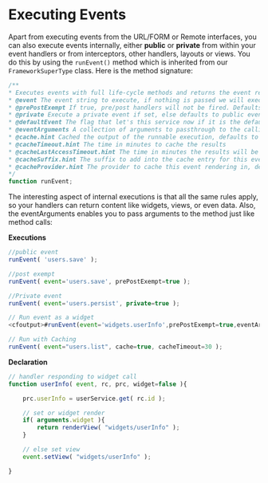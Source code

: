 # Executing Events

Apart from executing events from the URL/FORM or Remote interfaces, you can also execute events internally, either **public** or **private** from within your event handlers or from interceptors, other handlers, layouts or views. You do this by using the `runEvent()` method which is inherited from our `FrameworkSuperType` class. Here is the method signature:

```javascript
/**
* Executes events with full life-cycle methods and returns the event results if any were returned.
* @event The event string to execute, if nothing is passed we will execute the application's default event.
* @prePostExempt If true, pre/post handlers will not be fired. Defaults to false
* @private Execute a private event if set, else defaults to public events
* @defaultEvent The flag that let's this service now if it is the default event running or not. USED BY THE FRAMEWORK ONLY
* @eventArguments A collection of arguments to passthrough to the calling event handler method
* @cache.hint Cached the output of the runnable execution, defaults to false. A unique key will be created according to event string + arguments.
* @cacheTimeout.hint The time in minutes to cache the results
* @cacheLastAccessTimeout.hint The time in minutes the results will be removed from cache if idle or requested
* @cacheSuffix.hint The suffix to add into the cache entry for this event rendering
* @cacheProvider.hint The provider to cache this event rendering in, defaults to 'template'
*/
function runEvent;
```

The interesting aspect of internal executions is that all the same rules apply, so your handlers can return content like widgets, views, or even data. Also, the eventArguments enables you to pass arguments to the method just like method calls:

**Executions**

```javascript
//public event
runEvent( 'users.save' );

//post exempt
runEvent( event='users.save', prePostExempt=true );

//Private event
runEvent( event='users.persist', private=true );

// Run event as a widget
<cfoutput>#runEvent(event='widgets.userInfo',prePostExempt=true,eventArguments={widget=true})#</cfoutput>

// Run with Caching
runEvent( event="users.list", cache=true, cacheTimeout=30 );
```

**Declaration**

```javascript
// handler responding to widget call
function userInfo( event, rc, prc, widget=false ){

    prc.userInfo = userService.get( rc.id );

    // set or widget render
    if( arguments.widget ){
        return renderView( "widgets/userInfo" );
    }

    // else set view
    event.setView( "widgets/userInfo" );

}
```

